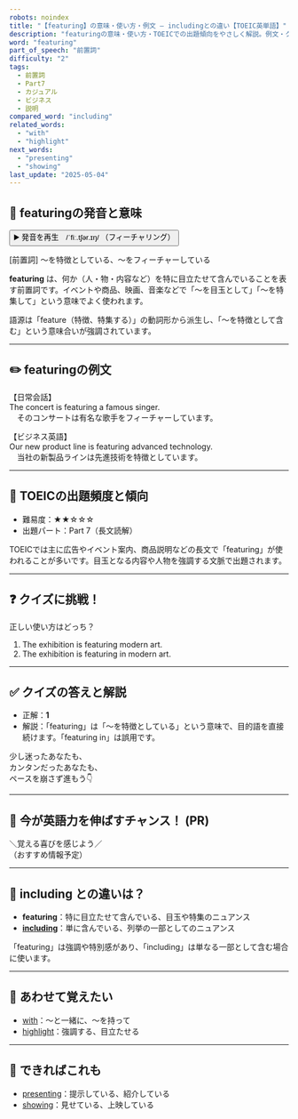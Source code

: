 ```yaml
---
robots: noindex
title: "【featuring】の意味・使い方・例文 ― includingとの違い【TOEIC英単語】"
description: "featuringの意味・使い方・TOEICでの出題傾向をやさしく解説。例文・クイズ付きでincludingとの違いもわかりやすく学べます。"
word: "featuring"
part_of_speech: "前置詞"
difficulty: "2"
tags:
  - 前置詞
  - Part7
  - カジュアル
  - ビジネス
  - 説明
compared_word: "including"
related_words:
  - "with"
  - "highlight"
next_words:
  - "presenting"
  - "showing"
last_update: "2025-05-04"
---
```


## 🔰 featuringの発音と意味

<button class="play-audio" onclick="playTTS('featuring')">
  <span class="play-audio-main">
    ▶️ 発音を再生　/ˈfiː.tʃər.ɪŋ/
  </span>
  <span class="play-audio-sub">
    （フィーチャリング）
  </span>
</button>

[前置詞] ～を特徴としている、～をフィーチャーしている

**featuring** は、何か（人・物・内容など）を特に目立たせて含んでいることを表す前置詞です。イベントや商品、映画、音楽などで「～を目玉として」「～を特集して」という意味でよく使われます。

語源は「feature（特徴、特集する）」の動詞形から派生し、「～を特徴として含む」という意味合いが強調されています。

---

## ✏️ featuringの例文

【日常会話】  
The concert is featuring a famous singer.  
　そのコンサートは有名な歌手をフィーチャーしています。

【ビジネス英語】  
Our new product line is featuring advanced technology.  
　当社の新製品ラインは先進技術を特徴としています。

---

## 🎯 TOEICの出題頻度と傾向

- 難易度：★★☆☆☆
- 出題パート：Part 7（長文読解）

TOEICでは主に広告やイベント案内、商品説明などの長文で「featuring」が使われることが多いです。目玉となる内容や人物を強調する文脈で出題されます。

---

## ❓ クイズに挑戦！

正しい使い方はどっち？

1. The exhibition is featuring modern art.  
2. The exhibition is featuring in modern art.

---

## ✅ クイズの答えと解説

- 正解：**1**
- 解説：「featuring」は「～を特徴としている」という意味で、目的語を直接続けます。「featuring in」は誤用です。

少し迷ったあなたも、  
カンタンだったあなたも、  
ペースを崩さず進もう👇️

---

## 🚀 今が英語力を伸ばすチャンス！ (PR)

<div class="info-center">
＼覚える喜びを感じよう／<br>  
（おすすめ情報予定）
</div>

---

## 🤔  including との違いは？

- **featuring**：特に目立たせて含んでいる、目玉や特集のニュアンス
- **[including](/including)**：単に含んでいる、列挙の一部としてのニュアンス

「featuring」は強調や特別感があり、「including」は単なる一部として含む場合に使います。

---

## 🧩 あわせて覚えたい

- [with](/with)：～と一緒に、～を持って
- [highlight](/highlight)：強調する、目立たせる

---

## 📖 できればこれも

- [presenting](/presenting)：提示している、紹介している
- [showing](/showing)：見せている、上映している

<!-- cvid: aid18_bid42 -->
